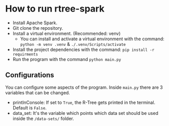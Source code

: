 # How to run rtree-spark

- Install Apache Spark.
- Git clone the repository.
- Install a virtual environment. (Recommended: venv)
  - You can install and activate a virtual environment with the command: `python -m venv .venv` & `./.venv/Scripts/activate`
- Install the project dependencies with the command: `pip install -r requirments`
- Run the program with the command `python main.py`

## Configurations

You can configure some aspects of the program. Inside `main.py` there are 3 variables that can be changed.

- printInConsole: If set to `True`, the R-Tree gets printed in the terminal. Default is `False`.
- data_set: It's the variable which points which data set should be used inside the `/data-sets/` folder.
